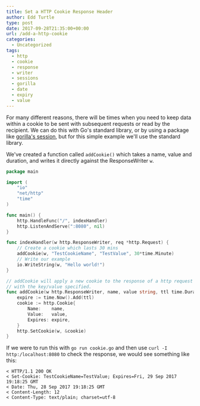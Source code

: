 ```yaml
---
title: Set a HTTP Cookie Response Header
author: Edd Turtle
type: post
date: 2017-09-28T21:35:00+00:00
url: /add-a-http-cookie
categories:
  - Uncategorized
tags:
  - http
  - cookie
  - response
  - writer
  - sessions
  - gorilla
  - date
  - expiry
  - value
---
```


For many different reasons, there will be times when you need to keep data within a cookie to be sent with subsequent requests or read by the recipient. We can do this with Go's standard library, or by using a package like [gorilla's session](http://www.gorillatoolkit.org/pkg/sessions), but for this simple example we'll use the standard library.

We've created a function called `addCookie()` which takes a name, value and duration, and writes it directly against the ResponseWriter `w`.

```go
package main

import (
	"io"
	"net/http"
	"time"
)

func main() {
	http.HandleFunc("/", indexHandler)
	http.ListenAndServe(":8080", nil)
}

func indexHandler(w http.ResponseWriter, req *http.Request) {
	// Create a cookie which lasts 30 mins
	addCookie(w, "TestCookieName", "TestValue", 30*time.Minute)
	// Write our example
	io.WriteString(w, "Hello world!")
}

// addCookie will apply a new cookie to the response of a http request
// with the key/value specified.
func addCookie(w http.ResponseWriter, name, value string, ttl time.Duration) {
	expire := time.Now().Add(ttl)
	cookie := http.Cookie{
		Name:    name,
		Value:   value,
		Expires: expire,
	}
	http.SetCookie(w, &cookie)
}
```

If we were to run this with `go run cookie.go` and then use `curl -I http:/localhost:8080` to check the response, we would see something like this:

	< HTTP/1.1 200 OK
	< Set-Cookie: TestCookieName=TestValue; Expires=Fri, 29 Sep 2017 19:18:25 GMT
	< Date: Thu, 28 Sep 2017 19:18:25 GMT
	< Content-Length: 12
	< Content-Type: text/plain; charset=utf-8
